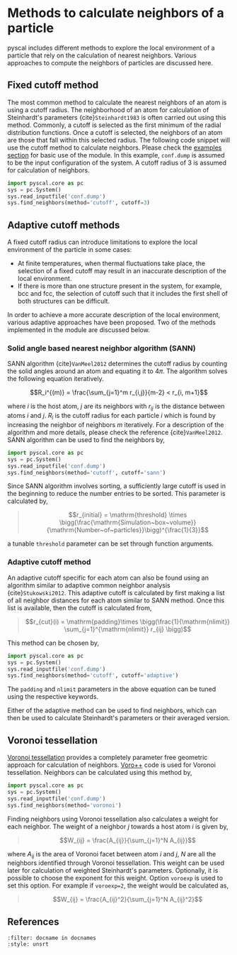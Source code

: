 # Methods to calculate neighbors of a particle

pyscal includes different methods to explore the local environment of a
particle that rely on the calculation of nearest neighbors. Various
approaches to compute the neighbors of particles are discussed here.

## Fixed cutoff method

The most common method to calculate the nearest neighbors of an atom is
using a cutoff radius. The neighborhood of an atom for calculation of
Steinhardt\'s parameters {cite}`Steinhardt1983` is often carried out using this method.
Commonly, a cutoff is selected as the first minimum of the radial
distribution functions. Once a cutoff is selected, the neighbors of an
atom are those that fall within this selected radius. The following code
snippet will use the cutoff method to calculate neighbors. Please check
the [examples
section](https://pyscal.readthedocs.io/en/latest/examples.html#basic-examples)
for basic use of the module. In this example, `conf.dump` is assumed to
be the input configuration of the system. A cutoff radius of 3 is
assumed for calculation of neighbors.

``` python
import pyscal.core as pc
sys = pc.System()
sys.read_inputfile('conf.dump')
sys.find_neighbors(method='cutoff', cutoff=3)
```


## Adaptive cutoff methods

A fixed cutoff radius can introduce limitations to explore the local
environment of the particle in some cases:

-   At finite temperatures, when thermal fluctuations take place, the
    selection of a fixed cutoff may result in an inaccurate description
    of the local environment.
-   If there is more than one structure present in the system, for
    example, bcc and fcc, the selection of cutoff such that it includes
    the first shell of both structures can be difficult.

In order to achieve a more accurate description of the local
environment, various adaptive approaches have been proposed. Two of the
methods implemented in the module are discussed below.

### Solid angle based nearest neighbor algorithm (SANN)

SANN algorithm {cite}`VanMeel2012` determines the cutoff radius by counting the solid
angles around an atom and equating it to $4\pi$. The algorithm solves
the following equation iteratively.

$$R_i^{(m)} = \frac{\sum_{j=1}^m r_{i,j}}{m-2} < r_{i, m+1}$$

where $i$ is the host atom, $j$ are its neighbors with $r_{ij}$ is the
distance between atoms $i$ and $j$. $R_i$ is the cutoff radius for each
particle $i$ which is found by increasing the neighbor of neighbors $m$
iteratively. For a description of the algorithm and more details, please
check the reference {cite}`VanMeel2012`. SANN algorithm can be used to find the
neighbors by,

``` python
import pyscal.core as pc
sys = pc.System()
sys.read_inputfile('conf.dump')
sys.find_neighbors(method='cutoff', cutoff='sann')
```

Since SANN algorithm involves sorting, a sufficiently large cutoff is
used in the beginning to reduce the number entries to be sorted. This
parameter is calculated by,

> $$r_{initial} = \mathrm{threshold} \times \bigg(\frac{\mathrm{Simulation~box~volume}}{\mathrm{Number~of~particles}}\bigg)^{\frac{1}{3}}$$

a tunable `threshold` parameter can be set through function arguments.

### Adaptive cutoff method

An adaptive cutoff specific for each atom can also be found using an
algorithm similar to adaptive common neighbor analysis {cite}`Stukowski2012`. This
adaptive cutoff is calculated by first making a list of all neighbor
distances for each atom similar to SANN method. Once this list is
available, then the cutoff is calculated from,

> $$r_{cut}(i) = \mathrm{padding}\times \bigg(\frac{1}{\mathrm{nlimit}} \sum_{j=1}^{\mathrm{nlimit}} r_{ij} \bigg)$$

This method can be chosen by,

``` python
import pyscal.core as pc
sys = pc.System()
sys.read_inputfile('conf.dump')
sys.find_neighbors(method='cutoff', cutoff='adaptive')
```

The `padding` and `nlimit` parameters in the above equation can be tuned
using the respective keywords.

Either of the adaptive method can be used to find neighbors, which can
then be used to calculate Steinhardt\'s parameters or their averaged
version.

## Voronoi tessellation

[Voronoi tessellation](https://en.wikipedia.org/wiki/Voronoi_diagram)
provides a completely parameter free geometric approach for calculation
of neighbors. [Voro++](http://math.lbl.gov/voro++/) code is used for
Voronoi tessellation. Neighbors can be calculated using this method by,

``` python
import pyscal.core as pc
sys = pc.System()
sys.read_inputfile('conf.dump')
sys.find_neighbors(method='voronoi')
```

Finding neighbors using Voronoi tessellation also calculates a weight
for each neighbor. The weight of a neighbor $j$ towards a host atom $i$
is given by,

> $$W_{ij} = \frac{A_{ij}}{\sum_{j=1}^N A_{ij}}$$

where $A_{ij}$ is the area of Voronoi facet between atom $i$ and $j$,
$N$ are all the neighbors identified through Voronoi tessellation. This
weight can be used later for calculation of weighted Steinhardt\'s
parameters. Optionally, it is possible to choose the exponent for this
weight. Option `voroexp` is used to set this option. For example if
`voroexp=2`, the weight would be calculated as,

> $$W_{ij} = \frac{A_{ij}^2}{\sum_{j=1}^N A_{ij}^2}$$

## References

```{bibliography} ../references.bib
:filter: docname in docnames
:style: unsrt
```